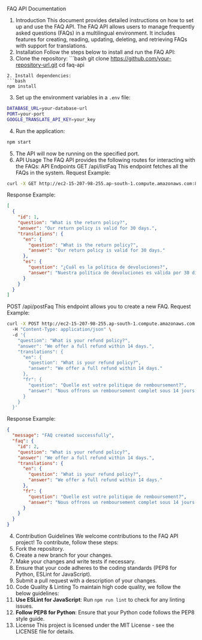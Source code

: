 FAQ API Documentation
1. Introduction
This document provides detailed instructions on how to set up and use the FAQ API. The FAQ API allows users to manage frequently asked questions (FAQs) in a multilingual environment. It includes features for creating, reading, updating, deleting, and retrieving FAQs with support for translations.
2. Installation
Follow the steps below to install and run the FAQ API:
1. Clone the repository: ```bash
git clone https://github.com/your-repository-url.git
cd faq-api
```
2. Install dependencies:
```bash
npm install
```
3. Set up the environment variables in a `.env` file:
```bash
DATABASE_URL=your-database-url
PORT=your-port
GOOGLE_TRANSLATE_API_KEY=your_key
```
4. Run the application:
```bash
npm start
```
5. The API will now be running on the specified port.
3. API Usage
The FAQ API provides the following routes for interacting with the FAQs:
API Endpoints
GET /api/listFaq
This endpoint fetches all the FAQs in the system.
Request Example:
```bash
curl -X GET http://ec2-15-207-98-255.ap-south-1.compute.amazonaws.com:8000/api/listFaq
```
Response Example:
```json
[
  {
    "id": 1,
    "question": "What is the return policy?",
    "answer": "Our return policy is valid for 30 days.",
    "translations": {
      "en": {
        "question": "What is the return policy?",
        "answer": "Our return policy is valid for 30 days."
      },
      "es": {
        "question": "¿Cuál es la política de devoluciones?",
        "answer": "Nuestra política de devoluciones es válida por 30 días."
      }
    }
  }
]
```
POST /api/postFaq
This endpoint allows you to create a new FAQ.
Request Example:
```bash
curl -X POST http://ec2-15-207-98-255.ap-south-1.compute.amazonaws.com:8000/api/postFaq \ 
  -H "Content-Type: application/json" \ 
  -d '{
    "question": "What is your refund policy?",
    "answer": "We offer a full refund within 14 days.",
    "translations": {
      "en": {
        "question": "What is your refund policy?",
        "answer": "We offer a full refund within 14 days."
      },
      "fr": {
        "question": "Quelle est votre politique de remboursement?",
        "answer": "Nous offrons un remboursement complet sous 14 jours."
      }
    }
  }'
```
Response Example:
```json
{
  "message": "FAQ created successfully",
  "faq": {
    "id": 2,
    "question": "What is your refund policy?",
    "answer": "We offer a full refund within 14 days.",
    "translations": {
      "en": {
        "question": "What is your refund policy?",
        "answer": "We offer a full refund within 14 days."
      },
      "fr": {
        "question": "Quelle est votre politique de remboursement?",
        "answer": "Nous offrons un remboursement complet sous 14 jours."
      }
    }
  }
}
```

4. Contribution Guidelines
We welcome contributions to the FAQ API project! To contribute, follow these steps:
1. Fork the repository.
2. Create a new branch for your changes.
3. Make your changes and write tests if necessary.
4. Ensure that your code adheres to the coding standards (PEP8 for Python, ESLint for JavaScript).
5. Submit a pull request with a description of your changes.
5. Code Quality & Linting
To maintain high code quality, we follow the below guidelines:
1. **Use ESLint for JavaScript**: Run `npm run lint` to check for any linting issues.
2. **Follow PEP8 for Python**: Ensure that your Python code follows the PEP8 style guide.
6. License
This project is licensed under the MIT License - see the LICENSE file for details.
